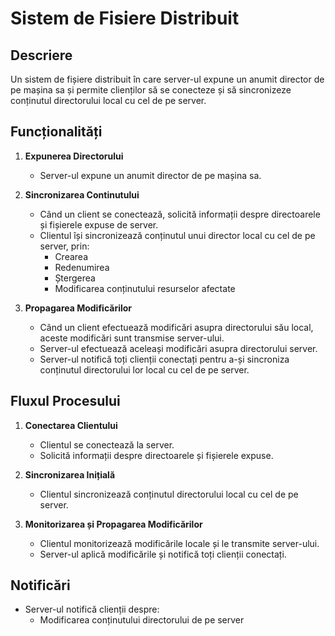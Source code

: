 # Sistem de Fisiere Distribuit

## Descriere

Un sistem de fișiere distribuit în care server-ul expune un anumit director de pe mașina sa și permite clienților să se conecteze și să sincronizeze conținutul directorului local cu cel de pe server.

## Funcționalități

1. **Expunerea Directorului**
   - Server-ul expune un anumit director de pe mașina sa.

2. **Sincronizarea Continutului**
   - Când un client se conectează, solicită informații despre directoarele și fișierele expuse de server.
   - Clientul își sincronizează conținutul unui director local cu cel de pe server, prin:
     - Crearea
     - Redenumirea
     - Ștergerea
     - Modificarea conținutului resurselor afectate

3. **Propagarea Modificărilor**
   - Când un client efectuează modificări asupra directorului său local, aceste modificări sunt transmise server-ului.
   - Server-ul efectuează aceleași modificări asupra directorului server.
   - Server-ul notifică toți clienții conectați pentru a-și sincroniza conținutul directorului lor local cu cel de pe server.

## Fluxul Procesului

1. **Conectarea Clientului**
   - Clientul se conectează la server.
   - Solicită informații despre directoarele și fișierele expuse.

2. **Sincronizarea Inițială**
   - Clientul sincronizează conținutul directorului local cu cel de pe server.

3. **Monitorizarea și Propagarea Modificărilor**
   - Clientul monitorizează modificările locale și le transmite server-ului.
   - Server-ul aplică modificările și notifică toți clienții conectați.

## Notificări

- Server-ul notifică clienții despre:
  - Modificarea conținutului directorului de pe server

